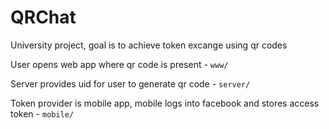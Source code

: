 # QRChat

University project, goal is to achieve token excange using qr codes

User opens web app where qr code is present - `www/`

Server provides uid for user to generate qr code - `server/` 

Token provider is mobile app, mobile logs into facebook and stores access token - `mobile/`


